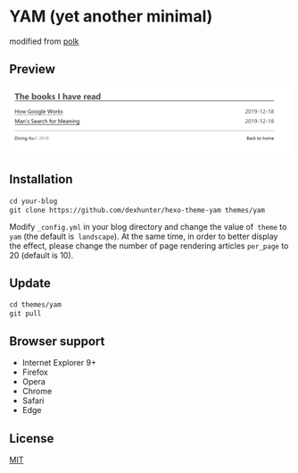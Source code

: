 # YAM (yet another minimal)

modified from [polk](https://github.com/chunqiuyiyu/hexo-theme-polk)

## Preview

![YAM](./yam.png)

## Installation

```shell
cd your-blog
git clone https://github.com/dexhunter/hexo-theme-yam themes/yam
```

Modify `_config.yml` in your blog directory and change the value of` theme` to `yam` (the default is` landscape`). At the same time, in order to better display the effect, please change the number of page rendering articles `per_page` to 20 (default is 10).

## Update

```shell
cd themes/yam
git pull
```

## Browser support

- Internet Explorer 9+
- Firefox
- Opera
- Chrome
- Safari
- Edge

## License
[MIT](LICENSE)
